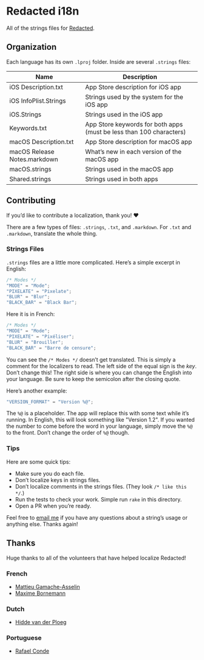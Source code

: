 # Redacted i18n

All of the strings files for [Redacted](https://itunes.apple.com/app/redacted/id984968384?mt=12&uo=6&at=1l3vmtU&ct=).


## Organization

Each language has its own `.lproj` folder. Inside are several `.strings` files:

| Name                         | Description                                 |
|------------------------------|---------------------------------------------|
| iOS Description.txt          | App Store description for iOS app           |
| iOS InfoPlist.Strings        | Strings used by the system for the iOS app  |
| iOS.Strings                  | Strings used in the iOS app                 |
| Keywords.txt                 | App Store keywords for both apps (must be less than 100 characters) |
| macOS Description.txt        | App Store description for macOS app         |
| macOS Release Notes.markdown | What’s new in each version of the macOS app |
| macOS.strings                | Strings used in the macOS app               |
| Shared.strings               | Strings used in both apps                   |


## Contributing

If you’d like to contribute a localization, thank you! ❤️

There are a few types of files: `.strings`, `.txt`, and `.markdown`. For `.txt` and `.markdown`, translate the whole thing.


### Strings Files

`.strings` files are a little more complicated. Here’s a simple excerpt in English:

``` c
/* Modes */
"MODE" = "Mode";
"PIXELATE" = "Pixelate";
"BLUR" = "Blur";
"BLACK_BAR" = "Black Bar";
```

Here it is in French:

``` c
/* Modes */
"MODE" = "Mode";
"PIXELATE" = "Pixéliser";
"BLUR" = "Brouiller";
"BLACK_BAR" = "Barre de censure";
```

You can see the `/* Modes */` doesn’t get translated. This is simply a comment for the localizers to read. The left side of the equal sign is the *key*. Don’t change this! The right side is where you can change the English into your language. Be sure to keep the semicolon after the closing quote.

Here’s another example:

``` c
"VERSION_FORMAT" = "Version %@";
```

The `%@` is a placeholder. The app will replace this with some text while it’s running. In English, this will look something like "Version 1.2". If you wanted the number to come before the word in your language, simply move the `%@` to the front. Don’t change the order of `%@` though.

### Tips

Here are some quick tips:

* Make sure you do each file.
* Don’t localize keys in strings files.
* Don’t localize comments in the strings files. (They look `/* like this */`.)
* Run the tests to check your work. Simple run `rake` in this directory.
* Open a PR when you’re ready.

Feel free to [email me](mailto:sam@soff.es) if you have any questions about a string’s usage or anything else. Thanks again!


## Thanks

Huge thanks to all of the volunteers that have helped localize Redacted!

### French

* [Mattieu Gamache-Asselin](https://twitter.com/MattieuGA)
* [Maxime Bornemann](https://twitter.com/MBornemann)


### Dutch

* [Hidde van der Ploeg](https://twitter.com/hiddevdploeg)


### Portuguese

* [Rafael Conde](https://twitter.com/rafahari)

